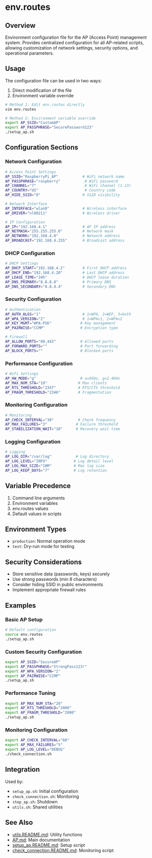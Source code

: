 # env.routes

## Overview
Environment configuration file for the AP (Access Point) management system. Provides centralized configuration for all AP-related scripts, allowing customization of network settings, security options, and operational parameters.

## Usage
The configuration file can be used in two ways:
1. Direct modification of the file
2. Environment variable override

```bash
# Method 1: Edit env.routes directly
vim env.routes

# Method 2: Environment variable override
export AP_SSID="CustomAP"
export AP_PASSPHRASE="SecurePassword123"
./setup_ap.sh
```

## Configuration Sections

### Network Configuration
```bash
# Access Point Settings
AP_SSID="RaspberryPi_AP"           # WiFi network name
AP_PASSPHRASE="raspberry"           # WiFi password
AP_CHANNEL="7"                      # WiFi channel (1-13)
AP_COUNTRY="US"                     # Country code
AP_HIDE_SSID="0"                   # SSID visibility

# Network Interface
AP_INTERFACE="wlan0"               # Wireless interface
AP_DRIVER="nl80211"                # Wireless driver

# IP Configuration
AP_IP="192.168.4.1"                # AP IP address
AP_NETMASK="255.255.255.0"         # Network mask
AP_NETWORK="192.168.4.0"           # Network address
AP_BROADCAST="192.168.4.255"       # Broadcast address
```

### DHCP Configuration
```bash
# DHCP Settings
AP_DHCP_START="192.168.4.2"        # First DHCP address
AP_DHCP_END="192.168.4.20"         # Last DHCP address
AP_LEASE_TIME="24h"                # DHCP lease duration
AP_DNS_PRIMARY="8.8.8.8"           # Primary DNS
AP_DNS_SECONDARY="8.8.4.4"         # Secondary DNS
```

### Security Configuration
```bash
# Authentication
AP_AUTH_ALGS="1"                   # 1=WPA, 2=WEP, 3=both
AP_WPA_VERSION="2"                 # 1=WPAv1, 2=WPAv2
AP_KEY_MGMT="WPA-PSK"             # Key management
AP_PAIRWISE="CCMP"                # Encryption type

# Firewall
AP_ALLOW_PORTS="80,443"           # Allowed ports
AP_FORWARD_PORTS=""               # Port forwarding
AP_BLOCK_PORTS=""                 # Blocked ports
```

### Performance Configuration
```bash
# WiFi Settings
AP_HW_MODE="g"                    # a=5GHz, g=2.4GHz
AP_MAX_NUM_STA="10"              # Max clients
AP_RTS_THRESHOLD="2347"          # RTS/CTS threshold
AP_FRAGM_THRESHOLD="2346"        # Fragmentation
```

### Monitoring Configuration
```bash
# Monitoring
AP_CHECK_INTERVAL="30"           # Check frequency
AP_MAX_FAILURES="3"             # Failure threshold
AP_STABILIZATION_WAIT="10"      # Recovery wait time
```

### Logging Configuration
```bash
# Logging
AP_LOG_DIR="/var/log"           # Log directory
AP_LOG_LEVEL="INFO"            # Log detail level
AP_LOG_MAX_SIZE="10M"          # Max log size
AP_LOG_KEEP_DAYS="7"           # Log retention
```

## Variable Precedence
1. Command line arguments
2. Environment variables
3. env.routes values
4. Default values in scripts

## Environment Types
- `production`: Normal operation mode
- `test`: Dry-run mode for testing

## Security Considerations
- Store sensitive data (passwords, keys) securely
- Use strong passwords (min 8 characters)
- Consider hiding SSID in public environments
- Implement appropriate firewall rules

## Examples

### Basic AP Setup
```bash
# Default configuration
source env.routes
./setup_ap.sh
```

### Custom Security Configuration
```bash
export AP_SSID="SecureAP"
export AP_PASSPHRASE="StrongPass123!"
export AP_WPA_VERSION="2"
export AP_PAIRWISE="CCMP"
./setup_ap.sh
```

### Performance Tuning
```bash
export AP_MAX_NUM_STA="20"
export AP_RTS_THRESHOLD="2000"
export AP_FRAGM_THRESHOLD="2000"
./setup_ap.sh
```

### Monitoring Configuration
```bash
export AP_CHECK_INTERVAL="60"
export AP_MAX_FAILURES="5"
export AP_LOG_LEVEL="DEBUG"
./check_connection.sh
```

## Integration
Used by:
- `setup_ap.sh`: Initial configuration
- `check_connection.sh`: Monitoring
- `stop_ap.sh`: Shutdown
- `utils.sh`: Shared utilities

## See Also
- [utils.README.md](utils.README.md): Utility functions
- [AP.md](AP.md): Main documentation
- [setup_ap.README.md](setup_ap.README.md): Setup script
- [check_connection.README.md](check_connection.README.md): Monitoring script 